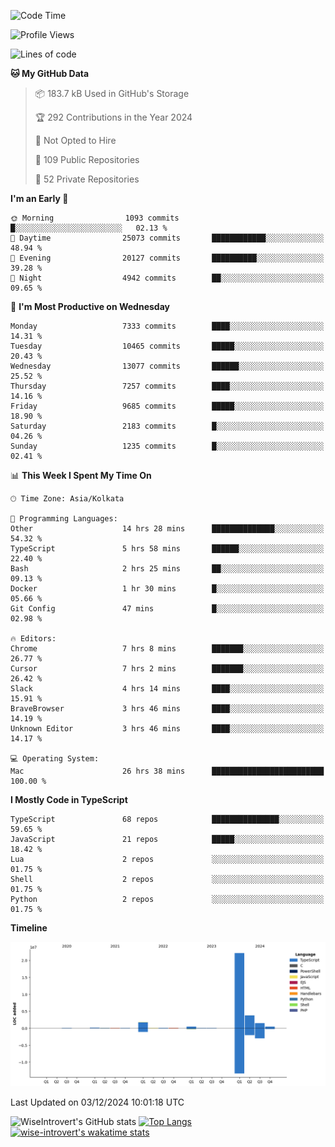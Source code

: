 <!--START_SECTION:waka-->
![Code Time](http://img.shields.io/badge/Code%20Time-1%2C914%20hrs%2041%20mins-blue)

![Profile Views](http://img.shields.io/badge/Profile%20Views-0-blue)

![Lines of code](https://img.shields.io/badge/From%20Hello%20World%20I%27ve%20Written-30.8%20million%20lines%20of%20code-blue)

**🐱 My GitHub Data** 

> 📦 183.7 kB Used in GitHub's Storage 
 > 
> 🏆 292 Contributions in the Year 2024
 > 
> 🚫 Not Opted to Hire
 > 
> 📜 109 Public Repositories 
 > 
> 🔑 52 Private Repositories 
 > 
**I'm an Early 🐤** 

```text
🌞 Morning                1093 commits        █░░░░░░░░░░░░░░░░░░░░░░░░   02.13 % 
🌆 Daytime                25073 commits       ████████████░░░░░░░░░░░░░   48.94 % 
🌃 Evening                20127 commits       ██████████░░░░░░░░░░░░░░░   39.28 % 
🌙 Night                  4942 commits        ██░░░░░░░░░░░░░░░░░░░░░░░   09.65 % 
```
📅 **I'm Most Productive on Wednesday** 

```text
Monday                   7333 commits        ████░░░░░░░░░░░░░░░░░░░░░   14.31 % 
Tuesday                  10465 commits       █████░░░░░░░░░░░░░░░░░░░░   20.43 % 
Wednesday                13077 commits       ██████░░░░░░░░░░░░░░░░░░░   25.52 % 
Thursday                 7257 commits        ████░░░░░░░░░░░░░░░░░░░░░   14.16 % 
Friday                   9685 commits        █████░░░░░░░░░░░░░░░░░░░░   18.90 % 
Saturday                 2183 commits        █░░░░░░░░░░░░░░░░░░░░░░░░   04.26 % 
Sunday                   1235 commits        █░░░░░░░░░░░░░░░░░░░░░░░░   02.41 % 
```


📊 **This Week I Spent My Time On** 

```text
🕑︎ Time Zone: Asia/Kolkata

💬 Programming Languages: 
Other                    14 hrs 28 mins      ██████████████░░░░░░░░░░░   54.32 % 
TypeScript               5 hrs 58 mins       ██████░░░░░░░░░░░░░░░░░░░   22.40 % 
Bash                     2 hrs 25 mins       ██░░░░░░░░░░░░░░░░░░░░░░░   09.13 % 
Docker                   1 hr 30 mins        █░░░░░░░░░░░░░░░░░░░░░░░░   05.66 % 
Git Config               47 mins             █░░░░░░░░░░░░░░░░░░░░░░░░   02.98 % 

🔥 Editors: 
Chrome                   7 hrs 8 mins        ███████░░░░░░░░░░░░░░░░░░   26.77 % 
Cursor                   7 hrs 2 mins        ███████░░░░░░░░░░░░░░░░░░   26.42 % 
Slack                    4 hrs 14 mins       ████░░░░░░░░░░░░░░░░░░░░░   15.91 % 
BraveBrowser             3 hrs 46 mins       ████░░░░░░░░░░░░░░░░░░░░░   14.19 % 
Unknown Editor           3 hrs 46 mins       ████░░░░░░░░░░░░░░░░░░░░░   14.17 % 

💻 Operating System: 
Mac                      26 hrs 38 mins      █████████████████████████   100.00 % 
```

**I Mostly Code in TypeScript** 

```text
TypeScript               68 repos            ███████████████░░░░░░░░░░   59.65 % 
JavaScript               21 repos            █████░░░░░░░░░░░░░░░░░░░░   18.42 % 
Lua                      2 repos             ░░░░░░░░░░░░░░░░░░░░░░░░░   01.75 % 
Shell                    2 repos             ░░░░░░░░░░░░░░░░░░░░░░░░░   01.75 % 
Python                   2 repos             ░░░░░░░░░░░░░░░░░░░░░░░░░   01.75 % 
```



**Timeline**

![Lines of Code chart](https://raw.githubusercontent.com/wise-introvert/wise-introvert/master/assets/bar_graph.png)


 Last Updated on 03/12/2024 10:01:18 UTC
<!--END_SECTION:waka-->

![WiseIntrovert's GitHub stats](https://github-readme-stats.vercel.app/api?username=wise-introvert&count_private=true&show_icons=true)
[![Top Langs](https://github-readme-stats.vercel.app/api/top-langs/?username=wise-introvert&langs_count=10)](https://github.com/anuraghazra/github-readme-stats)
[![wise-introvert's wakatime stats](https://github-readme-stats.vercel.app/api/wakatime?username=wiseintrovert)](https://github.com/anuraghazra/github-readme-stats)
